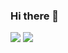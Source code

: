 ### Hi there 👋

[![](https://raw.githubusercontent.com/GurjotGrewal123/github-profile-summary-cards-example/master/profile-summary-card-output/material_palenight/1-repos-per-language.svg)](https://github.com/GurjotGrewal123/github-profile-summary-cards) [![](https://raw.githubusercontent.com/GurjotGrewal123/github-profile-summary-cards-example/master/profile-summary-card-output/material_palenight/2-most-commit-language.svg)](https://github.com/GurjotGrewal123/github-profile-summary-cards)
